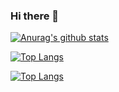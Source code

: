 ### Hi there 👋

[![Anurag's github stats](https://github-readme-stats.vercel.app/api?username=McQueenMI4)](https://github.com/anuraghazra/github-readme-stats)

[![Top Langs](https://github-readme-stats.vercel.app/api/top-langs/?username=McQueenMI4)](https://github.com/anuraghazra/github-readme-stats)

[![Top Langs](https://github-readme-stats.vercel.app/api/top-langs/?username=anuraghazra)](https://github.com/anuraghazra/github-readme-stats)
<!--

**McQueenMI4/McQueenMI4** is a ✨ _special_ ✨ repository because its `README.md` (this file) appears on your GitHub profile.

Here are some ideas to get you started:

- 🔭 I’m currently working on ...
- 🌱 I’m currently learning ...
- 👯 I’m looking to collaborate on ...
- 🤔 I’m looking for help with ...
- 💬 Ask me about ...
- 📫 How to reach me: ...
- 😄 Pronouns: ...
- ⚡ Fun fact: ...
-->
